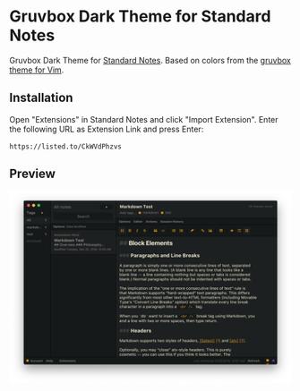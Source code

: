 # Gruvbox Dark Theme for Standard Notes

Gruvbox Dark Theme for [Standard Notes](https://standardnotes.org/). Based on colors from the [gruvbox theme for Vim](https://github.com/morhetz/gruvbox).

## Installation

Open "Extensions" in Standard Notes and click "Import Extension". Enter the following URL as Extension Link and press Enter:

```
https://listed.to/CkWVdPhzvs
```

## Preview

![Gruvbox Dark Theme for Standard Notes](preview.png)
